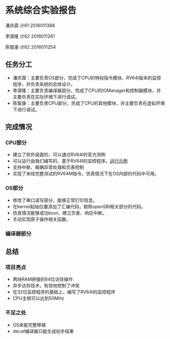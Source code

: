 # 系统综合实验报告

潘庆霖 计61 2016011388

李源隆 计62 2016011261

陈智康 计62 2016011254

## 任务分工

* 潘庆霖：主要负责OS部分，完成了CPU的特权指令模块、RV64I版本的监控程序，并负责系统的总体设计。
* 李源隆：主要负责编译器部分，完成了CPU的IOManager和控制器模块，并主要负责在实际环境下进行调试。
* 陈智康：主要负责CPU部分，完成了CPU的其他模块，并主要负责在虚拟环境下进行调试。

## 完成情况

### CPU部分

* 建立了软件层面的，可以通过RV64I的官方测例
* 可以运行由我们编写的、基于RV64I的监控程序。[运行示例](https://cloud.tsinghua.edu.cn/d/1094b5059aff41b2b03c/)
* 支持中断、精确异常处理和页表控制
* 实现了未经完整测试的RV64M指令，仿真情况下在OS内部的代码中可用。

### OS部分

* 修改了串口读写部分，能够正常打印信息。
* 在kernel起始位置添加了汇编代码，剔除openSBI相关部分的代码。
* 仿真情况能够成功boot，建立页表、响应中断。
* 手动实现原子操作相关函数。

### 编译器部分

## 总结

### 项目亮点

* 两块RAM拼接的64位访存操作
* 异步访存技术，有效地控制了冲突
* 在32位监控程序的基础上，编写了RV64I的监控程序
* CPU主频可以达到50MHz

### 不足之处

* OS未能完整移植
* decaf编译器只能生成初步结果